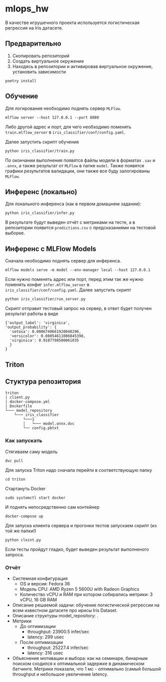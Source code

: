 # mlops_hw

В качестве игрушечного проекта используется логистическая регрессия на Iris
датасете.

## Предварительно

1. Скопировать репозиторий
2. Создать виртуальное окружение
3. Находясь в репозитории и активировав виртуальное окружение, установить
   зависимости

```
poetry install
```

## Обучение

Для логирования необходимо поднять сервер `MLFlow`.

```
mlflow server --host 127.0.0.1 --port 8080
```

Либо другой адрес и порт, для чего необходимо поменять `train.mlflow_server` в
`iris_classifier/conf/config.yaml`.

Далее запустить скрипт обучения

```
python iris_classifier/train.py
```

По окончании выполнения появятся файлы модели в форматах `.sav` и `.onnx`, а
также результат от `MLFlow` в папке `model`. Также появятся графики результатов
валидации, они также все буду залогированы `MLFlow`.

## Инференс (локально)

Для локального инференса (как в первом домашнем задании):

```
python iris_classifier/infer.py
```

В результате будут выведен отчёт с метриками на тесте, а в репозитории появится
`predictions.csv` с предсказаниями на тестовой выборке.

## Инференс с MLFlow Models

Сначала необходимо поднять сервер для инференса.

```
mlflow models serve -m model --env-manager local --host 127.0.0.1
```

Если нужно поменять адрес или порт, перед этим так же нужно поменять конфиг
`infer.mlflow_server` в `iris_classifier/conf/config.yaml`. Далее запустить
скрипт

```
python iris_classifier/run_server.py
```

Скрипт отправит тестовый запрос на сервер, в ответ будет получен результат
работы в виде

```
{'output_label': 'virginica',
'output_probability': {
  'setosa': 0.0006740661920048296,
  'versicolor': 0.08054611086845398,
  'virginica': 0.9187798500061035
  }
}
```

## Triton

## Стуктура репозитория

```
triton
| client.py
| docker-compose.yml
| Dockerfile
└─── model_repository
    └─── iris_classifier
        └───1
        │   └─── model.onnx.dvc
        └── config.pbtxt

```

### Как запускать

Стягиваем саму модель

```
dvc pull
```

Для запуска Triton надо сначала перейти в соответствующую папку

```
cd triton
```

Стартануть Docker

```
sudo systemctl start docker
```

И поднять непосредственно сам контейнер

```
docker-compose up
```

Для запуска клиента сервера и прогонки тестов запускаем скрипт (из той же
папки!)

```
python cleint.py
```

Если тесты пройдут гладко, будет выведен результат выполненого запроса.

### Отчёт

- Системная конфигурация
  - OS и версия: Fedora 36
  - Модель CPU: AMD Ryzen 5 5600U with Radeon Graphics
  - Количество vCPU и RAM при котором собирались метрики: 3 vCPU, 16 GB RAM
- Описание решаемой задачи: обучение логистической регрессии на всем известном
  датасете про ирисы Iris Dataset.
- Описание структуры model_repository: .
- Метрики
  - До оптимизации
    - throughput: 23900.5 infer/sec
    - latency: 299 usec
  - После оптимизации
    - throughput: 25227.4 infer/sec
    - latency: 316 usec
- Объяснение мотивации и выбора: как на семинаре, бинарным поиском сходился к
  оптимальной задержке в динамическом батчинге. Метрики показали, что 1 мс -
  оптимально (самый большой throughput и небольшое увеличение latency.
